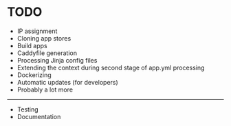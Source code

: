 # TODO

- IP assignment
- Cloning app stores
- Build apps
- Caddyfile generation
- Processing Jinja config files
- Extending the context during second stage of app.yml processing
- Dockerizing
- Automatic updates (for developers)
- Probably a lot more

---

- Testing
- Documentation